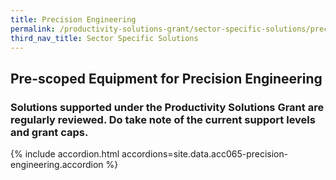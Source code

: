```yaml
---
title: Precision Engineering
permalink: /productivity-solutions-grant/sector-specific-solutions/precision-engineering/
third_nav_title: Sector Specific Solutions
---
```


## Pre-scoped Equipment for Precision Engineering

### Solutions supported under the Productivity Solutions Grant are regularly reviewed. Do take note of the current support levels and grant caps.

{% include accordion.html accordions=site.data.acc065-precision-engineering.accordion %}